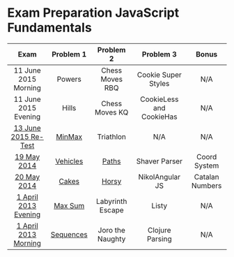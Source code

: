 # Exam Preparation JavaScript Fundamentals

| Exam | Problem 1 | Problem 2 | Problem 3 | Bonus |
| :-: | :-: | :-: | :-: | :-: |
| 11 June 2015 Morning | Powers | Chess Moves RBQ | Cookie Super Styles | N/A |
| 11 June 2015 Evening | Hills | Chess Moves KQ | CookieLess and CookieHas | N/A |
| [13 June 2015 Re-Test](http://bgcoder.com/Contests/Practice/Index/248) | [MinMax](./MinMax) | Triathlon | N/A | N/A |
| [19 May 2014](http://bgcoder.com/Contests/Practice/Index/187) | [Vehicles](./Vehicles) | [Paths](./Paths) | Shaver Parser | Coord System |
| [20 May 2014](http://bgcoder.com/Contests/Practice/Index/189) | [Cakes](./Cakes) | [Horsy](./Horsy) | NikolAngular JS | Catalan Numbers |
| [1 April 2013 Evening](http://bgcoder.com/Contests/Practice/Index/75) | [Max Sum](./MaxSum) | Labyrinth Escape | Listy | N/A |
| [1 April 2013 Morning](http://bgcoder.com/Contests/Practice/Index/74) | [Sequences](./Sequences) | Joro the Naughty | Clojure Parsing | N/A |